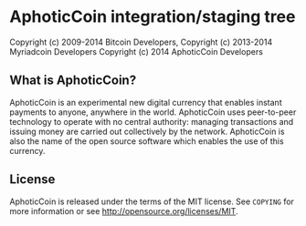 AphoticCoin integration/staging tree
====================================

Copyright (c) 2009-2014 Bitcoin Developers,
Copyright (c) 2013-2014 Myriadcoin Developers
Copyright (c) 2014 AphoticCoin Developers

What is AphoticCoin?
--------------------

AphoticCoin is an experimental new digital currency that enables instant payments to
anyone, anywhere in the world. AphoticCoin uses peer-to-peer technology to operate
with no central authority: managing transactions and issuing money are carried
out collectively by the network. AphoticCoin is also the name of the open source
software which enables the use of this currency.

License
-------

AphoticCoin is released under the terms of the MIT license. See `COPYING` for more
information or see http://opensource.org/licenses/MIT.
